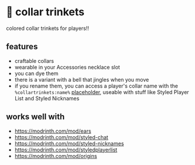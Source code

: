# 🐾 collar trinkets

colored collar trinkets for players!!

## features
- craftable collars
- wearable in your Accessories necklace slot
- you can dye them
- there is a variant with a bell that jingles when you move
- if you rename them, you can access a player's collar name with the `%collartrinkets:name%` [placeholder](https://placeholders.pb4.eu/), useable with stuff like Styled Player List and Styled Nicknames

## works well with
- https://modrinth.com/mod/ears
- https://modrinth.com/mod/styled-chat
- https://modrinth.com/mod/styled-nicknames
- https://modrinth.com/mod/styledplayerlist
- https://modrinth.com/mod/origins
